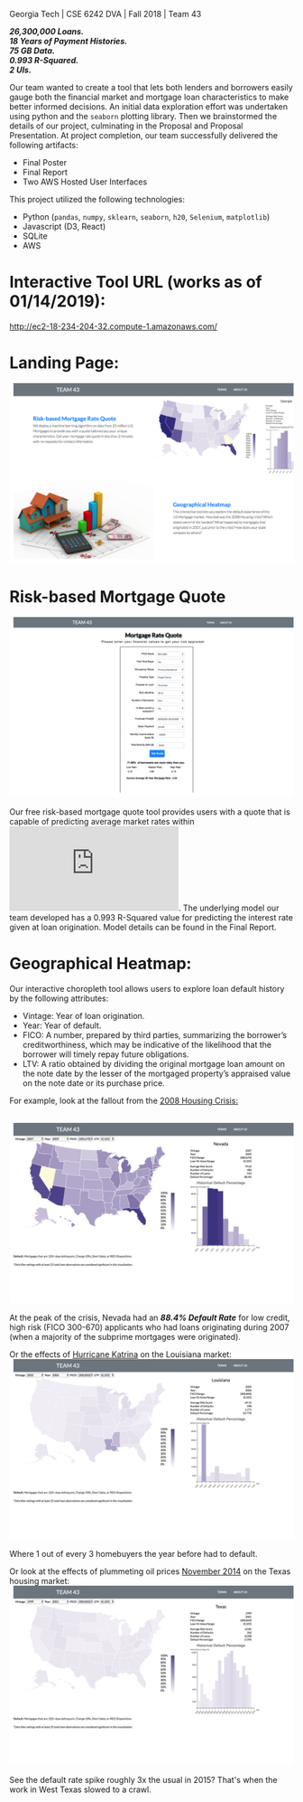 Georgia Tech | CSE 6242 DVA | Fall 2018 | Team 43

***26,300,000 Loans.***
<br>***18 Years of Payment Histories.***
<br>***75 GB Data.***
<br>***0.993 R-Squared.***
<br>***2 UIs.***

Our team wanted to create a tool that lets both lenders and borrowers easily gauge both the financial market and mortgage loan characteristics to make better informed decisions. An initial data exploration effort was undertaken using python and the `seaborn` plotting library. Then we brainstormed the details of our project, culminating in the Proposal and Proposal Presentation. At project completion, our team successfully delivered the following artifacts:
* Final Poster
* Final Report
* Two AWS Hosted User Interfaces

This project utilized the following technologies:
* Python (`pandas`, `numpy`, `sklearn`, `seaborn`, `h20`, `Selenium`, `matplotlib`)
* Javascript (D3, React)
* SQLite
* AWS

# Interactive Tool URL (works as of 01/14/2019):

http://ec2-18-234-204-32.compute-1.amazonaws.com/
 
# Landing Page:

![Landing Page](img/Landing.png)

# Risk-based Mortgage Quote

![Risk-based Mortgage Quote](img/Tool.png)

Our free risk-based mortgage quote tool provides users with a quote that is capable of predicting average market rates within ![pm](https://latex.codecogs.com/gif.latex?%5Cpm%200.25%5C%25). The underlying model our team developed has a 0.993 R-Squared value for predicting the interest rate given at loan origination. Model details can be found in the Final Report.

# Geographical Heatmap:

Our interactive choropleth tool allows users to explore loan default history by the following attributes:
* Vintage: Year of loan origination.
* Year: Year of default.
* FICO: A number, prepared by third parties, summarizing the borrower’s creditworthiness, which may be indicative of the likelihood that the borrower will timely repay future obligations.
* LTV: A ratio obtained by dividing the original mortgage loan amount on the note date by the lesser of the mortgaged property’s appraised value on the note date or its purchase price.

For example, look at the fallout from the [2008 Housing Crisis:](https://en.wikipedia.org/wiki/United_States_housing_bubble)

<br>![Housing Market Armageddon](img/Armageddon.png)

At the peak of the crisis, Nevada had an ***88.4% Default Rate*** for low credit, high risk (FICO 300-670) applicants who had loans originating during 2007 (when a majority of the subprime mortgages were originated).

Or the effects of [Hurricane Katrina](https://en.wikipedia.org/wiki/Hurricane_Katrina) on the Louisiana market:<br>
![Hurricane Katrina](img/Katrina.png)

Where 1 out of every 3 homebuyers the year before had to default.

Or look at the effects of plummeting oil prices [November 2014](https://www.marketwatch.com/story/oil-continues-to-collapse-a-day-after-opec-stands-firm-on-production-2014-11-28) on the Texas housing market:<br>
![Texas Oil](img/Oil.png)

See the default rate spike roughly 3x the usual in 2015? That's when the work in West Texas slowed to a crawl.
